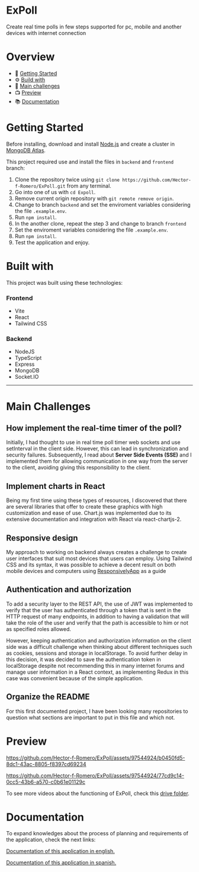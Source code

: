 # ExPoll

Create real time polls in few steps supported for pc, mobile and another devices with internet connection

# Overview

-   🧠 [Getting Started](#getting-started)
-   ⚙ [Build with](#built-with)
-   🎯 [Main challenges](#main-challenges)
-   📺 [Preview](#preview)
-   📚 [Documentation](#documentation)

# Getting Started

Before installing, download and install [Node.js](https://nodejs.org/en) and create a cluster in [MongoDB Atlas](https://www.mongodb.com/cloud/atlas/lp/try4?utm_source=google&utm_campaign=search_gs_pl_evergreen_atlas_core-high-int_prosp-brand_gic-null_amers-co_ps-all_desktop_eng_lead&utm_term=mongodb%20atlas&utm_medium=cpc_paid_search&utm_ad=e&utm_ad_campaign_id=19628288151&adgroup=146573411678&cq_cmp=19628288151&gad=1&gclid=Cj0KCQjwqs6lBhCxARIsAG8YcDiZE8HP8YLgV32NNmGH5ifoqTi3VrtGoGRE4bP7LqSA1khbLyZH5zcaAho5EALw_wcB).

This project required use and install the files in `backend` and `frontend` branch:

1. Clone the repository twice using `git clone https://github.com/Hector-f-Romero/ExPoll.git` from any terminal.
2. Go into one of us with `cd Expoll`.
3. Remove current origin repository with `git remote remove origin`.
4. Change to branch `backend` and set the enviroment variables considering the file `.example.env`.
5. Run `npm install`.
6. In the another clone, repeat the step 3 and change to branch `frontend`
7. Set the enviroment variables considering the file `.example.env`.
8. Run `npm install`.
9. Test the application and enjoy.

# Built with

This project was built using these technologies:

### Frontend

-   Vite
-   React
-   Tailwind CSS

### Backend

-   NodeJS
-   TypeScript
-   Express
-   MongoDB
-   Socket.IO

---

# Main Challenges

## How implement the real-time timer of the poll?

Initially, I had thought to use in real time poll timer web sockets and use setInterval in the client side. However, this can lead in synchronization and security failures. Subsequently, I read about **Server Side Events (SSE)** and I implemented them for allowing communication in one way from the server to the client, avoiding giving this responsibility to the client.

## Implement charts in React

Being my first time using these types of resources, I discovered that there are several libraries that offer to create these graphics with high customization and ease of use. Chart.js was implemented due to its extensive documentation and integration with React via react-chartjs-2.

## Responsive design

My approach to working on backend always creates a challenge to create user interfaces that suit most devices that users can employ. Using Tailwind CSS and its syntax, it was possible to achieve a decent result on both mobile devices and computers using [ResponsivelyApp](https://responsively.app) as a guide

## Authentication and authorization

To add a security layer to the REST API, the use of JWT was implemented to verify that the user has authenticated through a token that is sent in the HTTP request of many endpoints, in addition to having a validation that will take the role of the user and verify that the path is accessible to him or not as specified roles allowed.

However, keeping authentication and authorization information on the client side was a difficult challenge when thinking about different techniques such as cookies, sessions and storage in localStorage. To avoid further delay in this decision, it was decided to save the authentication token in localStorage despite not recommending this in many internet forums and manage user information in a React context, as implementing Redux in this case was convenient because of the simple application.

## Organize the README

For this first documented project, I have been looking many repositories to question what sections are important to put in this file and which not.

# Preview

https://github.com/Hector-f-Romero/ExPoll/assets/97544924/b0450fd5-8dc1-43ac-8805-f8397cd69234

https://github.com/Hector-f-Romero/ExPoll/assets/97544924/77cd9c14-0cc5-43b6-a570-c0b61e01129c

To see more videos about the functioning of ExPoll, check this [drive folder](https://drive.google.com/drive/folders/1dl4-nUlwInXRf6gRXRejmJXgURfEcYZe?usp=sharing).

# Documentation

To expand knowledges about the process of planning and requirements of the application, check the next links:

[Documentation of this application in english.](https://drive.google.com/file/d/1DV1b_pHXcVVisL9MozRuppsDdLn-7IvU/view?usp=sharing)

[Documentation of this application in spanish.](https://drive.google.com/file/d/1_jtwkCKUuMxlhAb6IfJ1Qzp9u6fpD7pf/view?usp=sharing)
